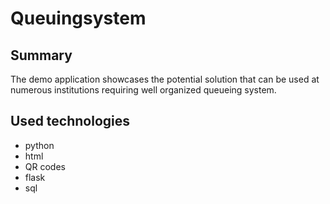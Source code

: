 # Queuingsystem
## Summary
The demo application showcases the potential solution that can be used at numerous institutions requiring well organized queueing system. 
## Used technologies
- python
- html
- QR codes
- flask
- sql
